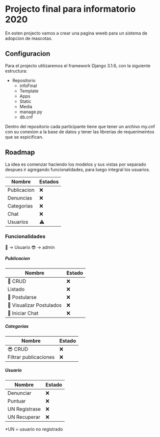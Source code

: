 # Projecto final para informatorio 2020
En esten projecto vamos a crear una pagina wweb para un sistema de adopcion de mascotas.

## Configuracion 
Para el projecto utilizaremos el framework Django 3.1.6, con la siguiente estructura: 
* Repositorio
  * infoFinal
  * Template
  * Apps
  * Static
  * Media
  * manage.py
  * db.cnf
  
Dentro del repositorio cada participante tiene que tener un archivo my.cnf con su conexion a la base de datos y tener las librerias de requerimeintos que se espicifican.

## Roadmap
La idea es comenzar haciendo los modelos y sus vistas por separado despues ir agregando funcionalidades, para luego integral los usuarios. 

Nombre | Estados 
--------|--------
Publicacion | :x:  
Denuncias  | :x:
Categorias | :x: 
Chat  | :x:
Usuarios | :warning: 

### Funcionalidades
:man: -> Usuario
:sunglasses: -> admin
##### Publicacion

Nombre | Estado
-------|-------
:man: CRUD | :x:
Listado | :x:
:man: Postularse | :x:
:man: Visualizar Postulados | :x:
:man: Iniciar Chat | :x: 

##### Categorias
Nombre | Estado
-------|-------
:sunglasses: CRUD | :x:
Filtrar publicaciones | :x:

##### Usuario
Nombre | Estado 
-------|-------
Denunciar | :x:
Puntuar   | :x:
UN Registrase | :x:
UN Recuperar | :x:

*UN = usuario no registrado
